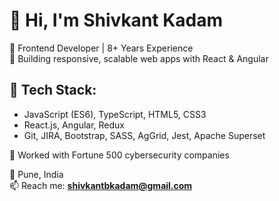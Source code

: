 # 👋 Hi, I'm Shivkant Kadam

🎯 Frontend Developer | 8+ Years Experience  
🚀 Building responsive, scalable web apps with React & Angular  

## 🔧 Tech Stack:
- JavaScript (ES6), TypeScript, HTML5, CSS3  
- React.js, Angular, Redux  
- Git, JIRA, Bootstrap, SASS, AgGrid, Jest, Apache Superset  

💼 Worked with Fortune 500 cybersecurity companies  

📍 Pune, India  
📫 Reach me: **shivkantbkadam@gmail.com**
